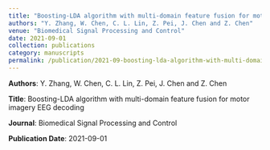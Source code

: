 ```yaml
---
title: "Boosting-LDA algorithm with multi-domain feature fusion for motor imagery EEG decoding"
authors: "Y. Zhang, W. Chen, C. L. Lin, Z. Pei, J. Chen and Z. Chen"
venue: "Biomedical Signal Processing and Control"
date: 2021-09-01
collection: publications
category: manuscripts
permalink: /publication/2021-09-boosting-lda-algorithm-with-multi-domain-feature-fusion-for-motor-imagery-eeg-decoding
---
```


**Authors**: Y. Zhang, W. Chen, C. L. Lin, Z. Pei, J. Chen and Z. Chen

**Title**: Boosting-LDA algorithm with multi-domain feature fusion for motor imagery EEG decoding

**Journal**: Biomedical Signal Processing and Control

**Publication Date**: 2021-09-01

